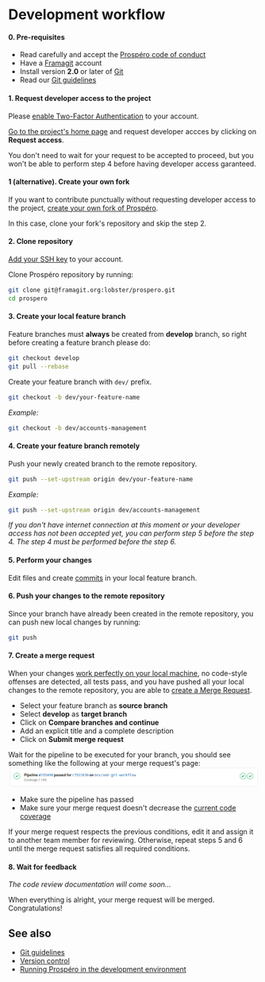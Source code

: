 # Development workflow

#### 0. Pre-requisites

- Read carefully and accept the [Prospéro code of conduct](../CODE_OF_CONDUCT.md)
- Have a [Framagit](https://framagit.org/) account
- Install version **2.0** or later of [Git](https://git-scm.com/downloads)
- Read our [Git guidelines](git_guidelines.md)

#### 1. Request developer access to the project

Please [enable Two-Factor Authentication](https://framagit.org/profile/two_factor_auth) to your account.

[Go to the project's home page](https://framagit.org/lobster/prospero) and request developer accces by clicking on **Request access**.

You don't need to wait for your request to be accepted to proceed, but you won't be able to perform step 4 before having developer access garanteed.

#### 1 (alternative). Create your own fork

If you want to contribute punctually without requesting developer access to the project, [create your own fork of Prospéro](https://framagit.org/lobster/prospero/-/forks/new).

In this case, clone your fork's repository and skip the step 2.

#### 2. Clone repository

[Add your SSH key](https://framagit.org/profile/keys) to your account.

Clone Prospéro repository by running:

```sh
git clone git@framagit.org:lobster/prospero.git
cd prospero
```

#### 3. Create your local feature branch

Feature branches must **always** be created from **develop** branch, so right before creating a feature branch please do:

```sh
git checkout develop
git pull --rebase
```

Create your feature branch with `dev/` prefix.

```sh
git checkout -b dev/your-feature-name
```

_Example:_

```sh
git checkout -b dev/accounts-management
```

#### 4. Create your feature branch remotely

Push your newly created branch to the remote repository.

```sh
git push --set-upstream origin dev/your-feature-name
```

_Example:_

```sh
git push --set-upstream origin dev/accounts-management
```

_If you don't have internet connection at this moment or your developer access has not been accepted yet, you can perform step 5 before the step 4. The step 4 must be performed before the step 6._

#### 5. Perform your changes

Edit files and create [commits](https://git-scm.com/docs/git-commit) in your local feature branch.

#### 6. Push your changes to the remote repository

Since your branch have already been created in the remote repository, you can push new local changes by running:

```sh
git push
```

#### 7. Create a merge request

When your changes [work perfectly on your local machine](running_prospero_in_the_development_environment.md), no code-style offenses are detected, all tests pass, and you have pushed all your local changes to the remote repository, you are able to [create a Merge Request](https://framagit.org/lobster/prospero/merge_requests/new).

- Select your feature branch as **source branch**
- Select **develop** as **target branch**
- Click on **Compare branches and continue**
- Add an explicit title and a complete description
- Click on **Submit merge request**

Wait for the pipeline to be executed for your branch, you should see something like the following at your merge request's page:
![](merge-request-pipeline.jpg)

- Make sure the pipeline has passed
- Make sure your merge request doesn't decrease the [current code coverage](https://lobster.frama.io/prospero/coverage)

If your merge request respects the previous conditions, edit it and assign it to another team member for reviewing. Otherwise, repeat steps 5 and 6 until the merge request satisfies all required conditions.

#### 8. Wait for feedback

_The code review documentation will come soon..._

When everything is alright, your merge request will be merged. Congratulations!

## See also

- [Git guidelines](git_guidelines.md)
- [Version control](versioning_control.md)
- [Running Prospéro in the development environment](running_prospero_in_the_development_environment.md)
